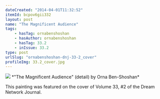 ```yaml
---
dateCreated: "2014-04-01T11:32:52"
itemId: bcpov6gii332
layout: post
name: "The Magnificent Audience"
tags:
    - hasTag: ornabenshoshan
    - hasAuthor: ornabenshoshan
    - hasTag: 33.2
    - inIssue: 33.2
type: post
urlSlug: "ornabenshoshan-dnj-33-2_cover"
profileImg: 33.2_cover.jpg
---
```


<img src="../images/33.2_cover.jpg" width="auto" height="auto"/>
*"The Magnificent Audience" (detail) by Orna Ben-Shoshan*

This painting was featured on the cover of Volume 33, #2 of the Dream Network Journal.

